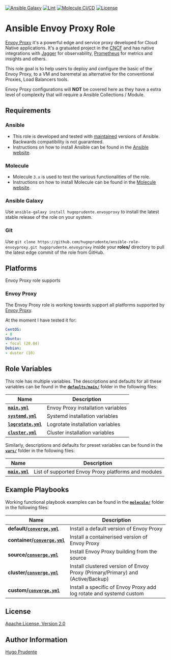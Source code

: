 [![Ansible Galaxy](https://img.shields.io/badge/galaxy-hugoprudente.envoyproxy-5bbdbf.svg)](https://galaxy.ansible.com/hugoprudente/envoyproxy)
[![Lint](https://github.com/hugoprudente/ansible-role-envoyproxy/actions/workflows/lint.yml/badge.svg?branch=main)](https://github.com/hugoprudente/ansible-role-envoyproxy/actions/workflows/lint.yml)
[![Molecule CI/CD](https://github.com/hugoprudente/ansible-role-envoyproxy/actions/workflows/integration.yml/badge.svg?branch=main)](https://github.com/hugoprudente/ansible-role-envoyproxy/actions/workflows/integration.yml)
[![License](https://img.shields.io/badge/License-Apache--2.0-blue.svg)](https://opensource.org/licenses/Apache-2.0)

# Ansible Envoy Proxy Role

[Envoy Proxy](envoyproxy.io) it's a powerful edge and service proxy developed for Cloud Native applications. It's a gratuated project in the [CNCF](https://www.cncf.io/projects/) and has native integrations with [Jagger](https://www.jaegertracing.io/) for observability, [Prometheus](https://prometheus.io/) for metrics and insights and others.

This role goal is to help users to deploy and configure the basic of the Envoy Proxy, to a VM and baremetal as alternative for the conventional Proxies, Load Balancers tools. 

Envoy Proxy configurations will **NOT** be covered here as they have a extra level of complexity that will require a Ansible Collections / Module.

## Requirements

### Ansible

* This role is developed and tested with [maintained](https://docs.ansible.com/ansible/latest/reference_appendices/release_and_maintenance.html#release-status)
  versions of Ansible. Backwards compatibility is not guaranteed.
* Instructions on how to install Ansible can be found in the [Ansible website](https://docs.ansible.com/ansible/latest/installation_guide/intro_installation.html).

### Molecule

* Molecule `3.x` is used to test the various functionalities of the role.
* Instructions on how to install Molecule can be found in the [Molecule website](https://molecule.readthedocs.io/en/latest/installation.html).

### Ansible Galaxy

Use `ansible-galaxy install hugoprudente.envoyproxy` to install the latest stable release of the role on your system.

### Git

Use `git clone https://github.com/hugoprudente/ansible-role-envoyproxy.git hugoprudente.envoyproxy` inside your **roles/** 
directory to pull the latest edge commit of the role from GitHub.

## Platforms

Envoy Proxy role supports 

### Envoy Proxy

The Envoy Proxy role is working towards support all platforms supported by
[Envoy Proxy](https://www.envoyproxy.io/docs/envoy/latest/start/install).

At the moment I have tested it for:

```yaml
CentOS:
- 8
Ubuntu:
- focal (20.04)
Debian:
- duster (10)
```

## Role Variables

This role has multiple variables. The descriptions and defaults for all these variables can be found in the **[`defaults/main/`](https://github.com/hugoprudente/ansible-role-envoyproxy/blob/main/defaults/main/)** folder in the following files:

|Name|Description|
|----|-----------|
|**[`main.yml`](https://github.com/hugoprudente/ansible-role-envoyproxy/blob/main/defaults/main/main.yml)**|Envoy Proxy installation variables|
|**[`systemd.yml`](https://github.com/hugoprudente/ansible-role-envoyproxy/blob/main/defaults/main/systemd.yml)**|Systemd installation variables|
|**[`logrotate.yml`](https://github.com/hugoprudente/ansible-role-envoyproxy/blob/main/defaults/main/logrotate.yml)**|Logrotate installation variables|
|**[`cluster.yml`](https://github.com/hugoprudente/ansible-role-envoyproxy/blob/main/defaults/main/cluster.yml)**|Cluster installation variables|

Similarly, descriptions and defaults for preset variables can be found in the **[`vars/`](https://github.com/hugoprudente/ansible-role-envoyproxy/blob/main/vars/)** folder in the following files:

|Name|Description|
|----|-----------|
|**[`main.yml`](https://github.com/hugoprudente/ansible-role-envoyproxy/blob/main/vars/main.yml)**|List of supported Envoy Proxy platforms and modules|

## Example Playbooks

Working functional playbook examples can be found in the **[`molecule/`](https://github.com/hugoprudente/ansible-role-envoyproxy/blob/main/molecule/)** folder in the following files:

|Name|Description|
|----|-----------|
|**default/[`converge.yml`](https://github.com/hugoprudente/ansible-role-envoyproxy/blob/main/molecule/default/converge.yml)**|Install a default version of Envoy Proxy|
|**container/[`converge.yml`](https://github.com/hugoprudente/ansible-role-envoyproxy/blob/main/molecule/container/converge.yml)**|Install a containerised version of Envoy Proxy|
|**source/[`converge.yml`](https://github.com/hugoprudente/ansible-role-envoyproxy/blob/main/molecule/source/converge.yml)**|Install Envoy Proxy building from the source|
|**cluster/[`converge.yml`](https://github.com/hugoprudente/ansible-role-envoyproxy/blob/main/molecule/cluster/converge.yml)**|Install clustered version of Envoy Proxy (Primary/Primary) and (Active/Backup)|
|**custom/[`converge.yml`](https://github.com/hugoprudente/ansible-role-envoyproxy/blob/main/molecule/custom/converge.yml)**|Install a specific of Envoy Proxy add log rotate and systemd custom|

## License

[Apache License, Version 2.0](https://github.com/hugoprudente/ansible-role-envoyproxy/blob/main/LICENSE)

## Author Information

[Hugo Prudente](https://github.com/hugoprudente/)
